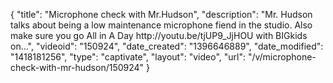 {
    "title": "Microphone check with Mr.Hudson",
    "description": "Mr. Hudson talks about being a low maintenance microphone fiend in the studio. Also make sure you go All in A Day http:\/\/youtu.be\/tjUP9_JjHOU with BIGkids on...",
    "videoid": "150924",
    "date_created": "1396646889",
    "date_modified": "1418181256",
    "type": "captivate",
    "layout": "video",
    "url": "\/v\/microphone-check-with-mr-hudson\/150924"
}